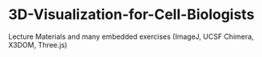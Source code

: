 # 3D-Visualization-for-Cell-Biologists
Lecture Materials and many embedded exercises (ImageJ, UCSF Chimera, X3DOM, Three.js)

